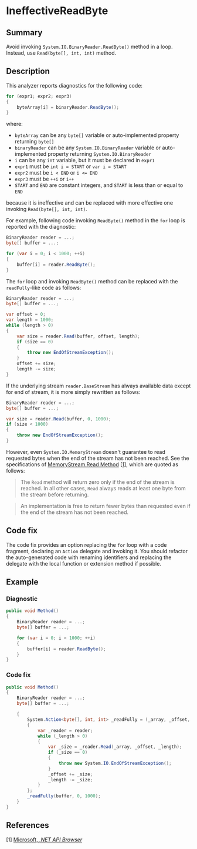 # IneffectiveReadByte

## Summary

Avoid invoking `System.IO.BinaryReader.ReadByte()` method in a loop.
Instead, use `Read(byte[], int, int)` method.

## Description

This analyzer reports diagnostics for the following code:

```csharp
for (expr1; expr2; expr3)
{
    byteArray[i] = binaryReader.ReadByte();
}
```

where:

- `byteArray` can be any `byte[]` variable or auto-implemented property
  returning `byte[]`
- `binaryReader` can be any `System.IO.BinaryReader` variable or
  auto-implemented property returning `System.IO.BinaryReader`
- `i` can be any `int` variable, but it must be declared in `expr1`
- `expr1` must be `int i = START` or `var i = START`
- `expr2` must be `i < END` or `i <= END`
- `expr3` must be `++i` or `i++`
- `START` and `END` are constant integers, and `START` is less than or equal
  to `END`

because it is ineffective and can be replaced with more effective one invoking
`Read(byte[], int, int)`.

For example, following code invoking `ReadByte()` method in the `for` loop
is reported with the diagnostic:

```csharp
BinaryReader reader = ...;
byte[] buffer = ...;

for (var i = 0; i < 1000; ++i)
{
    buffer[i] = reader.ReadByte();
}
```

The `for` loop and invoking `ReadByte()` method can be replaced with
the `readFully`-like code as follows:

```csharp
BinaryReader reader = ...;
byte[] buffer = ...;

var offset = 0;
var length = 1000;
while (length > 0)
{
    var size = reader.Read(buffer, offset, length);
    if (size == 0)
    {
        throw new EndOfStreamException();
    }
    offset += size;
    length -= size;
}
```

If the underlying stream `reader.BaseStream` has always available data
except for end of stream, it is more simply rewritten as follows:

```csharp
BinaryReader reader = ...;
byte[] buffer = ...;

var size = reader.Read(buffer, 0, 1000);
if (size < 1000)
{
    throw new EndOfStreamException();
}
```

However, even `System.IO.MemoryStream` doesn't guarantee
to read requested bytes when the end of the stream has not been reached.
See the specifications of
[MemoryStream.Read Method][system.io.memorystream.read]
\[[1](#ref1)\], which are quoted as follows:

> The `Read` method will return zero only if the end of the stream is
> reached. In all other cases, `Read` always reads at least one byte from
> the stream before returning.

> An implementation is free to return fewer bytes than requested even if
> the end of the stream has not been reached.

## Code fix

The code fix provides an option replacing the `for` loop with a code
fragment, declaring an `Action` delegate and invoking it. You
should refactor the auto-generated code with renaming identifiers and
replacing the delegate with the local function or extension method
if possible.

## Example

### Diagnostic

```csharp
public void Method()
{
    BinaryReader reader = ...;
    byte[] buffer = ...;

    for (var i = 0; i < 1000; ++i)
    {
        buffer[i] = reader.ReadByte();
    }
}
```

### Code fix

```csharp
public void Method()
{
    BinaryReader reader = ...;
    byte[] buffer = ...;

    {
        System.Action<byte[], int, int> _readFully = (_array, _offset, _length) =>
        {
            var _reader = reader;
            while (_length > 0)
            {
                var _size = _reader.Read(_array, _offset, _length);
                if (_size == 0)
                {
                    throw new System.IO.EndOfStreamException();
                }
                _offset += _size;
                _length -= _size;
            }
        };
        _readFully(buffer, 0, 1000);
    }
}
```

## References

<a id="ref1"></a>
[1] [Microsoft, _.NET API Browser_][dot-net-api-browser-microsoft]

[dot-net-api-browser-microsoft]:
  https://docs.microsoft.com/en-us/dotnet/api/
[system.io.memorystream.read]:
  https://docs.microsoft.com/en-us/dotnet/api/system.io.memorystream.read?view=netcore-2.1#System_IO_MemoryStream_Read_System_Byte___System_Int32_System_Int32_
